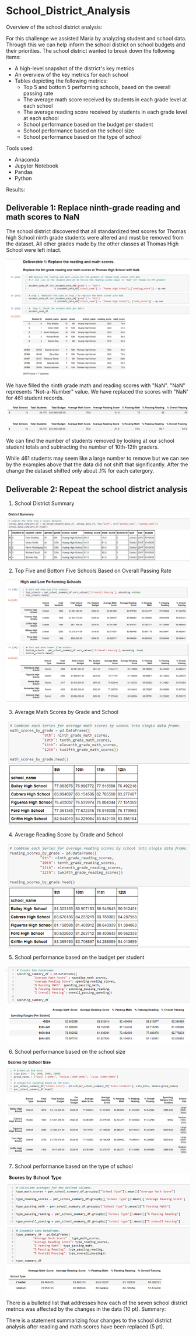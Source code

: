 # School_District_Analysis
Overview of the school district analysis:

For this challenge we assisted Maria by analyzing student and school data. Through  this we can help inform the school district on school budgets and their priorities.
The school district wanted to break down the following items:
* A high-level snapshot of the district's key metrics
* An overview of the key metrics for each school
* Tables depicting the following metrics:
  * Top 5 and bottom 5 performing schools, based on the overall passing rate
  * The average math score received by students in each grade level at each school
  * The average reading score received by students in each grade level at each school
  * School performance based on the budget per student
  * School performance based on the school size
  * School performance based on the type of school

Tools used:
* Anaconda
* Jupyter Notebook 
* Pandas
* Python


Results:
## Deliverable 1: Replace ninth-grade reading and math scores to NaN
The school district discovered that all standardized test scores for Thomas high School ninth grade students were altered and must be removed from the dataset. All other grades made by the other classes at Thomas High School were left intact.

![Ninth Grade NaN Replacement](Resources/Deliverable1.png)

We have filled the ninth grade math and reading scores with "NaN". "NaN" represents "Not-a-Number" value. We have replaced the scores with "NaN' for 461 student records. 

![Before](Resources/Before.png)

![After](Resources/After.png)

We can find the number of students removed by looking at our school student totals and subtracting the number of 10th-12th graders. 

While 461 students may seem like a large number to remove but we can see by the examples above that the data did not shift that significantly. 
After the change the dataset shifted only about .1% for each catergory. 

## Deliverable 2: Repeat the school district analysis
1. School District Summary

![school district summary](Resources/District_Summary.png)

2. Top Five and Bottom Five Schools Based on Overall Passing Rate

![Top and bottom](Resources/Top_Bottom.png)

3. Average Math Scores by Grade and School

![Math Average](Resources/Average_Math.png)

4. Average Reading Score by Grade and School

![Reading Average](Resources/Average_Reading.png)

5. School performance based on the budget per student

![Performance based on budget](Resources/school_spending_students.png)

6. School performance based on the school size

![Performance based on size](Resources/Scores_By_School_Size.png)

7. School performance based on the type of school

![Performance based on school type](Resources/Scores_By_School_Type.png) 

There is a bulleted list that addresses how each of the seven school district metrics was affected by the changes in the data (10 pt).
Summary:

There is a statement summarizing four changes to the school district analysis after reading and math scores have been replaced (5 pt).

